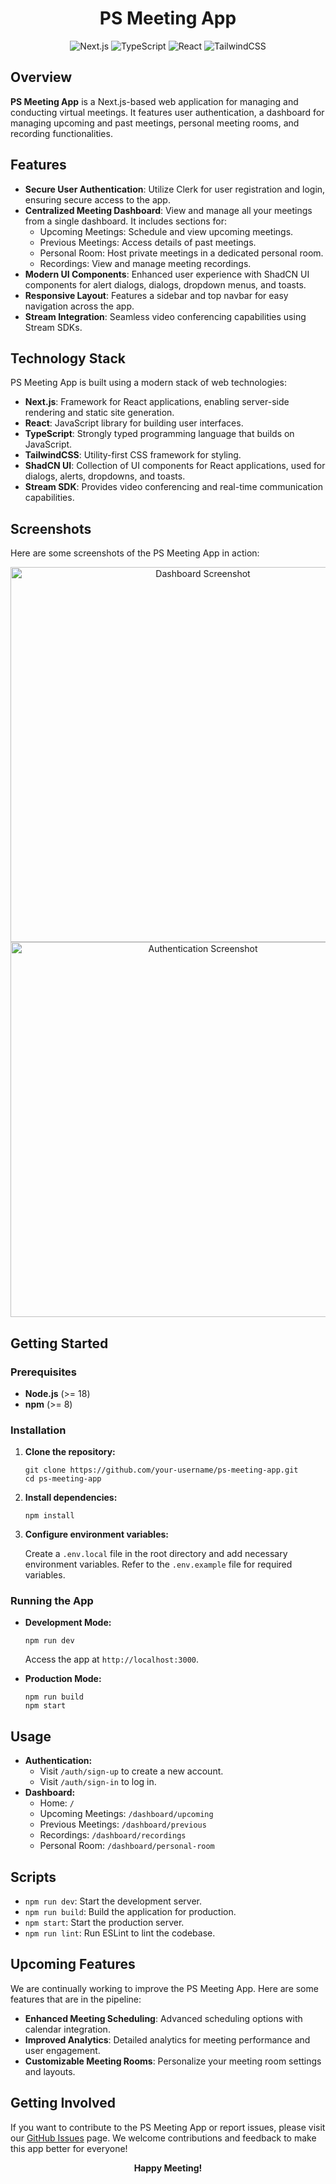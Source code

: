 <h1 align="center">PS Meeting App</h1>

<p align="center">
  <img src="https://img.shields.io/badge/Next.js-14.2.3-blue.svg" alt="Next.js">
  <img src="https://img.shields.io/badge/TypeScript-5.0-blue.svg" alt="TypeScript">
  <img src="https://img.shields.io/badge/React-18.0-blue.svg" alt="React">
  <img src="https://img.shields.io/badge/TailwindCSS-3.4.1-blue.svg" alt="TailwindCSS">
</p>

<h2>Overview</h2>

<p><strong>PS Meeting App</strong> is a Next.js-based web application for managing and conducting virtual meetings. It features user authentication, a dashboard for managing upcoming and past meetings, personal meeting rooms, and recording functionalities.</p>

<h2>Features</h2>

<ul>
  <li><strong>Secure User Authentication</strong>: Utilize Clerk for user registration and login, ensuring secure access to the app.</li>
  <li><strong>Centralized Meeting Dashboard</strong>: View and manage all your meetings from a single dashboard. It includes sections for:
    <ul>
      <li>Upcoming Meetings: Schedule and view upcoming meetings.</li>
      <li>Previous Meetings: Access details of past meetings.</li>
      <li>Personal Room: Host private meetings in a dedicated personal room.</li>
      <li>Recordings: View and manage meeting recordings.</li>
    </ul>
  </li>
  <li><strong>Modern UI Components</strong>: Enhanced user experience with ShadCN UI components for alert dialogs, dialogs, dropdown menus, and toasts.</li>
  <li><strong>Responsive Layout</strong>: Features a sidebar and top navbar for easy navigation across the app.</li>
  <li><strong>Stream Integration</strong>: Seamless video conferencing capabilities using Stream SDKs.</li>
</ul>

<h2>Technology Stack</h2>

<p>PS Meeting App is built using a modern stack of web technologies:</p>

<ul>
  <li><strong>Next.js</strong>: Framework for React applications, enabling server-side rendering and static site generation.</li>
  <li><strong>React</strong>: JavaScript library for building user interfaces.</li>
  <li><strong>TypeScript</strong>: Strongly typed programming language that builds on JavaScript.</li>
  <li><strong>TailwindCSS</strong>: Utility-first CSS framework for styling.</li>
  <li><strong>ShadCN UI</strong>: Collection of UI components for React applications, used for dialogs, alerts, dropdowns, and toasts.</li>
  <li><strong>Stream SDK</strong>: Provides video conferencing and real-time communication capabilities.</li>
</ul>

<h2>Screenshots</h2>

<p>Here are some screenshots of the PS Meeting App in action:</p>

<p align="center">
  <img src="https://example.com/screenshot-dashboard.png" alt="Dashboard Screenshot" width="600">
  <img src="https://example.com/screenshot-authentication.png" alt="Authentication Screenshot" width="600">
</p>

<h2>Getting Started</h2>

<h3>Prerequisites</h3>

<ul>
  <li><strong>Node.js</strong> (>= 18)</li>
  <li><strong>npm</strong> (>= 8)</li>
</ul>

<h3>Installation</h3>

<ol>
  <li><strong>Clone the repository:</strong>
    <pre><code>git clone https://github.com/your-username/ps-meeting-app.git
cd ps-meeting-app</code></pre>
  </li>
  <li><strong>Install dependencies:</strong>
    <pre><code>npm install</code></pre>
  </li>
  <li><strong>Configure environment variables:</strong>
    <p>Create a <code>.env.local</code> file in the root directory and add necessary environment variables. Refer to the <code>.env.example</code> file for required variables.</p>
  </li>
</ol>

<h3>Running the App</h3>

<ul>
  <li><strong>Development Mode:</strong>
    <pre><code>npm run dev</code></pre>
    <p>Access the app at <code>http://localhost:3000</code>.</p>
  </li>
  <li><strong>Production Mode:</strong>
    <pre><code>npm run build
npm start</code></pre>
  </li>
</ul>

<h2>Usage</h2>

<ul>
  <li><strong>Authentication:</strong>
    <ul>
      <li>Visit <code>/auth/sign-up</code> to create a new account.</li>
      <li>Visit <code>/auth/sign-in</code> to log in.</li>
    </ul>
  </li>
  <li><strong>Dashboard:</strong>
    <ul>
      <li>Home: <code>/</code></li>
      <li>Upcoming Meetings: <code>/dashboard/upcoming</code></li>
      <li>Previous Meetings: <code>/dashboard/previous</code></li>
      <li>Recordings: <code>/dashboard/recordings</code></li>
      <li>Personal Room: <code>/dashboard/personal-room</code></li>
    </ul>
  </li>
</ul>

<h2>Scripts</h2>

<ul>
  <li><code>npm run dev</code>: Start the development server.</li>
  <li><code>npm run build</code>: Build the application for production.</li>
  <li><code>npm start</code>: Start the production server.</li>
  <li><code>npm run lint</code>: Run ESLint to lint the codebase.</li>
</ul>

<h2>Upcoming Features</h2>

<p>We are continually working to improve the PS Meeting App. Here are some features that are in the pipeline:</p>

<ul>
  <li><strong>Enhanced Meeting Scheduling</strong>: Advanced scheduling options with calendar integration.</li>
  <li><strong>Improved Analytics</strong>: Detailed analytics for meeting performance and user engagement.</li>
  <li><strong>Customizable Meeting Rooms</strong>: Personalize your meeting room settings and layouts.</li>
</ul>

<h2>Getting Involved</h2>

<p>If you want to contribute to the PS Meeting App or report issues, please visit our <a href="https://github.com/your-username/ps-meeting-app/issues">GitHub Issues</a> page. We welcome contributions and feedback to make this app better for everyone!</p>

<p align="center">
  <strong>Happy Meeting!</strong>
</p>
